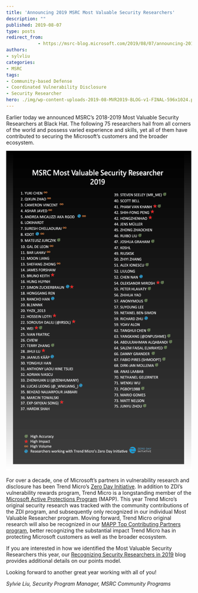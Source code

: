 ```yaml
---
title: 'Announcing 2019 MSRC Most Valuable Security Researchers'
description: ""
published: 2019-08-07
type: posts
redirect_from:
            - https://msrc-blog.microsoft.com/2019/08/07/announcing-2019-msrc-most-valuable-security-researchers/
authors:
- sylvliu
categories:
- MSRC
tags:
- Community-based Defense
- Coordinated Vulnerability Disclosure
- Security Researcher
hero: ./img/wp-content-uploads-2019-08-MVR2019-BLOG-v1-FINAL-596x1024.png
---
```

<!-- wp:paragraph -->

Earlier today we announced MSRC’s 2018-2019 Most Valuable Security Researchers at Black Hat. The following 75 researchers hail from all corners of the world and possess varied experience and skills, yet all of them have contributed to securing the Microsoft’s customers and the broader ecosystem.

<!-- /wp:paragraph -->

<!-- wp:image {"id":10905,"align":"center","width":680,"height":1168} -->

![](./img/wp-content-uploads-2019-08-MVR2019-BLOG-v1-FINAL-596x1024.png)

<!-- /wp:image -->

<!-- wp:paragraph -->

For over a decade, one of Microsoft’s partners in vulnerability research and disclosure has been Trend Micro’s [Zero Day Initiative](https://www.zerodayinitiative.com/). In addition to ZDI’s vulnerability rewards program, Trend Micro is a longstanding member of the [Microsoft Active Protections Program](https://www.microsoft.com/en-us/msrc/mapp?rtc=1) (MAPP). This year Trend Micro’s original security research was tracked with the community contributions of the ZDI program, and subsequently only recognized in our individual Most Valuable Researcher program. Moving forward, Trend Micro original research will also be recognized in our [MAPP Top Contributing Partners program](https://msrc-blog.microsoft.com/2019/07/25/microsoft-announces-top-contributing-partners-in-the-microsoft-active-protections-program-mapp/), better recognizing the substantial impact Trend Micro has in protecting Microsoft customers as well as the broader ecosystem.

<!-- /wp:paragraph -->

<!-- wp:paragraph -->

If you are interested in how we identified the Most Valuable Security Researchers this year, our [Recognizing Security Researchers in 2019](https://msrc-blog.microsoft.com/2019/07/30/recognizing-security-researchers-in-2019/) blog provides additional details on our points model.

<!-- /wp:paragraph -->

<!-- wp:paragraph -->

Looking forward to another great year working with all of you!

<!-- /wp:paragraph -->

<!-- wp:paragraph -->

_Sylvie Liu, Security Program Manager, MSRC Community Programs_

<!-- /wp:paragraph -->
